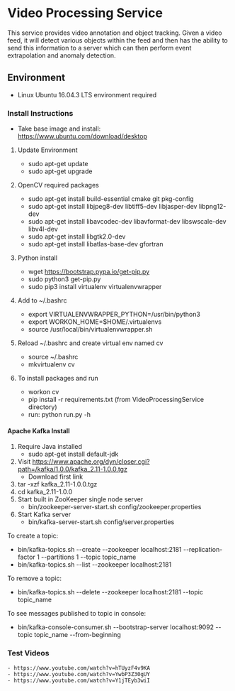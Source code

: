 # Video Processing Service

This service provides video annotation and object tracking. Given a video feed, it will detect various objects within the feed and then has the ability to send this information to a server which can then perform event extrapolation and anomaly detection.

## Environment

- Linux Ubuntu 16.04.3 LTS environment required

### Install Instructions

- Take base image and install: https://www.ubuntu.com/download/desktop

1. Update Environment
    - sudo apt-get update
    - sudo apt-get upgrade

2. OpenCV required packages
    - sudo apt-get install build-essential cmake git pkg-config
    - sudo apt-get install libjpeg8-dev libtiff5-dev libjasper-dev libpng12-dev
    - sudo apt-get install libavcodec-dev libavformat-dev libswscale-dev libv4l-dev
    - sudo apt-get install libgtk2.0-dev
    - sudo apt-get install libatlas-base-dev gfortran

3. Python install
    - wget https://bootstrap.pypa.io/get-pip.py
    - sudo python3 get-pip.py
    - sudo pip3 install virtualenv virtualenvwrapper

4. Add to ~/.bashrc
    - export VIRTUALENVWRAPPER_PYTHON=/usr/bin/python3
    - export WORKON_HOME=$HOME/.virtualenvs
    - source /usr/local/bin/virtualenvwrapper.sh

5. Reload ~/.bashrc and create virtual env named cv
    - source ~/.bashrc
    - mkvirtualenv cv

6. To install packages and run
    - workon cv
    - pip install -r requirements.txt (from VideoProcessingService directory)
    - run: python run.py -h

#### Apache Kafka Install

1. Require Java installed
    - sudo apt-get install default-jdk
2. Visit https://www.apache.org/dyn/closer.cgi?path=/kafka/1.0.0/kafka_2.11-1.0.0.tgz
    - Download first link
3. tar -xzf kafka_2.11-1.0.0.tgz
4. cd kafka_2.11-1.0.0
5. Start built in ZooKeeper single node server
    - bin/zookeeper-server-start.sh config/zookeeper.properties
6. Start Kafka server
    - bin/kafka-server-start.sh config/server.properties

To create a topic:

- bin/kafka-topics.sh --create --zookeeper localhost:2181 --replication-factor 1 --partitions 1 --topic topic_name
- bin/kafka-topics.sh --list --zookeeper localhost:2181

To remove a topic:

- bin/kafka-topics.sh --delete --zookeeper localhost:2181 --topic topic_name

To see messages published to topic in console:

- bin/kafka-console-consumer.sh --bootstrap-server localhost:9092 --topic topic_name --from-beginning

### Test Videos

    - https://www.youtube.com/watch?v=hTUyzF4v9KA
    - https://www.youtube.com/watch?v=YwbP3Z30gUY
    - https://www.youtube.com/watch?v=Y1jTEyb3wiI